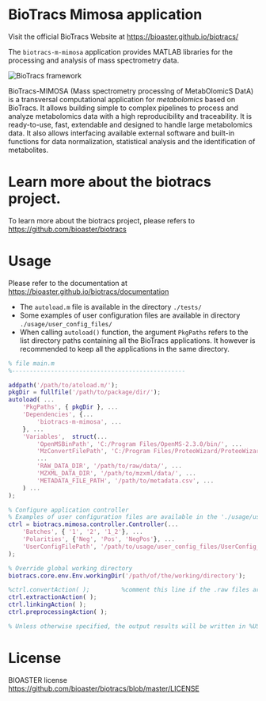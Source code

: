 # BioTracs Mimosa application

Visit the official BioTracs Website at https://bioaster.github.io/biotracs/

The `biotracs-m-mimosa` application provides MATLAB libraries for the processing and analysis of mass spectrometry data.

![BioTracs framework](https://bioaster.github.io/biotracs/static/img/biotracs-m-mimosa.png)

BioTracs-MIMOSA (Mass spectrometry processIng of MetabOlomicS DatA) is a transversal computational application for _metabolomics_ based on BioTracs. It allows building simple to complex pipelines to process and analyze metabolomics data with a high reproducibility and traceability. It is ready-to-use, fast, extendable and designed to handle large metabolomics data. It also allows interfacing available external software and built-in functions for data normalization, statistical analysis and the identification of metabolites.

# Learn more about the biotracs project.

To learn more about the biotracs project, please refers to https://github.com/bioaster/biotracs

# Usage

Please refer to the documentation at https://bioaster.github.io/biotracs/documentation

* The `autoload.m` file is available in the directory `./tests/`
* Some examples of user configuration files are available in directory `./usage/user_config_files/`
* When calling `autoload()` function, the argument `PkgPaths` refers to the list directory paths containing all the BioTracs applications. It however is recommended to keep all the applications in the same directory.

```matlab
% file main.m
%-------------------------------------------------

addpath('/path/to/atoload.m/');
pkgDir = fullfile('/path/to/package/dir/');
autoload( ...
	'PkgPaths', { pkgDir }, ...
	'Dependencies', {...
		'biotracs-m-mimosa', ...
	}, ...
	'Variables',  struct(...
		'OpenMSBinPath', 'C:/Program Files/OpenMS-2.3.0/bin/', ...
		'MzConvertFilePath', 'C:/Program Files/ProteoWizard/ProteoWizard 3.0.9992/msconvert.exe', ...
		...
		'RAW_DATA_DIR', '/path/to/raw/data/', ...
        'MZXML_DATA_DIR', '/path/to/mzxml/data/', ...
        'METADATA_FILE_PATH', '/path/to/metadata.csv', ...
	) ...
);

% Configure application controller
% Examples of user configuration files are available in the './usage/user_config_files/' sub-directory
ctrl = biotracs.mimosa.controller.Controller(...
	'Batches', { '1', '2', '1_2'}, ...
	'Polarities', {'Neg', 'Pos', 'NegPos'}, ...
	'UserConfigFilePath', '/path/to/usage/user_config_files/UserConfig_NoConvert.csv/' ...
);

% Override global working directory
biotracs.core.env.Env.workingDir('/path/of/the/working/directory');

%ctrl.convertAction( );			%comment this line if the .raw files are already converted to .mzXML (ensure that the appropriate user configuration file is used)
ctrl.extractionAction( );
ctrl.linkingAction( );
ctrl.preprocessingAction( );

% Unless otherwise specified, the output results will be written in %USER_HOME_DIR%/BIOASTER/BIOTRACS/Mimosa
```

# License

BIOASTER license https://github.com/bioaster/biotracs/blob/master/LICENSE